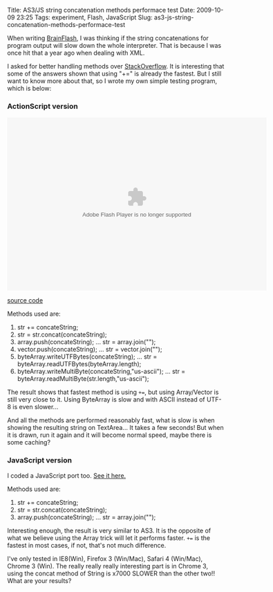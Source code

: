 Title: AS3/JS string concatenation methods performace test
Date: 2009-10-09 23:25
Tags: experiment, Flash, JavaScript
Slug: as3-js-string-concatenation-methods-performace-test

When writing [BrainFlash][], I was thinking if the string concatenations
for program output will slow down the whole interpreter. That is because
I was once hit that a year ago when dealing with XML.

I asked for better handling methods over [StackOverflow][]. It is
interesting that some of the answers shown that using "+=" is already
the fastest. But I still want to know more about that, so I wrote my own
simple testing program, which is below:

### ActionScript version

<object type="application/x-shockwave-flash" data="http://blog.onthewings.net/wp-content/uploads/2009/10/test.swf" width="600" height="400" id="swf0a0b1" style="visibility: visible;"><param name="wmode" value="opaque"><param name="menu" value="true"><param name="quality" value="high"><param name="bgcolor" value="#FFFFFF"><param name="allowScriptAccess" value="always"><param name="allowFullScreen" value="true"></object>

[source code][]

Methods used are:

1.  str += concateString;
2.  str = str.concat(concateString);
3.  array.push(concateString); ... str = array.join("");
4.  vector.push(concateString); ... str = vector.join("");
5.  byteArray.writeUTFBytes(concateString); ... str =
    byteArray.readUTFBytes(byteArray.length);
6.  byteArray.writeMultiByte(concateString,"us-ascii"); ... str =
    byteArray.readMultiByte(str.length,"us-ascii");

The result shows that fastest method is using `+=`, but using
Array/Vector is still very close to it. Using ByteArray is slow and with
ASCII instead of UTF-8 is even slower...

And all the methods are performed reasonably fast, what is slow is when
showing the resulting string on TextArea... It takes a few seconds! But
when it is drawn, run it again and it will become normal speed, maybe
there is some caching?

### JavaScript version

I coded a JavaScript port too. [See it here.][]

Methods used are:

1.  str += concateString;
2.  str = str.concat(concateString);
3.  array.push(concateString); ... str = array.join("");

Interesting enough, the result is very similar to AS3. It is the
opposite of what we believe using the Array trick will let it performs
faster. `+=` is the fastest in most cases, if not, that's not much
difference.

I've only tested in IE8(Win), Firefox 3 (Win/Mac), Safari 4 (Win/Mac),
Chrome 3 (Win). The really really really interesting part is in Chrome
3, using the concat method of String is x7000 SLOWER than the other
two!! What are your results?

  [BrainFlash]: http://blog.onthewings.net/2009/10/08/brainflash-the-as3-brainfuck-interpreter/
  [StackOverflow]: http://stackoverflow.com/questions/1536260/string-concatenation-is-extremly-slow-when-input-is-large
  [source code]: http://blog.onthewings.net/wp-content/uploads/2009/10/test.zip
  [See it here.]: http://blog.onthewings.net/wp-content/uploads/2009/10/string-concatenation-methods-performace-test.html
